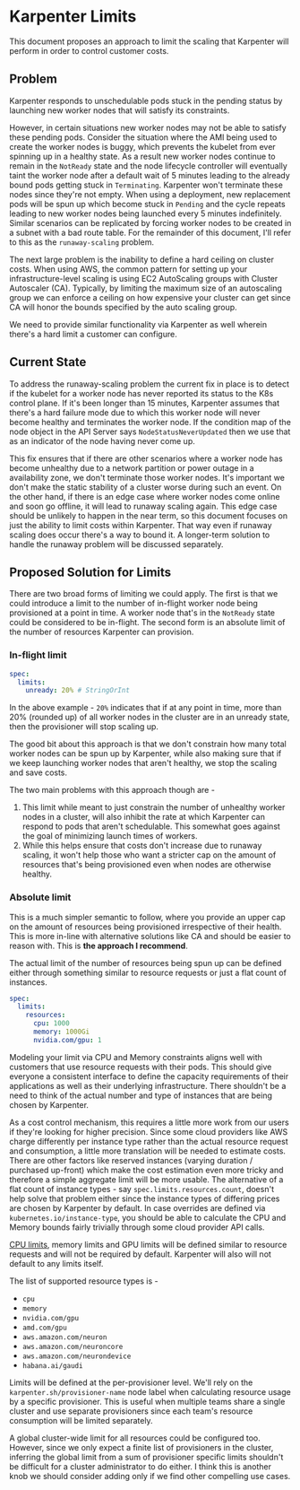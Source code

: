 # Karpenter Limits

This document proposes an approach to limit the scaling that Karpenter will perform in order to control customer costs.

## Problem

Karpenter responds to unschedulable pods stuck in the pending status by launching new worker nodes that will satisfy its constraints.

However, in certain situations new worker nodes may not be able to satisfy these pending pods. Consider the situation where the AMI being used to create the worker nodes is buggy, which prevents the kubelet from ever spinning up in a healthy state. As a result new worker nodes continue to remain in the `NotReady` state and the node lifecycle controller will eventually taint the worker node after a default wait of 5 minutes leading to the already bound pods getting stuck in `Terminating`. Karpenter won't terminate these nodes since they're not empty. When using a deployment, new replacement pods will be spun up which become stuck in `Pending` and the cycle repeats leading to new worker nodes being launched every 5 minutes indefinitely. Similar scenarios can be replicated by forcing worker nodes to be created in a subnet with a bad route table. For the remainder of this document, I'll refer to this as the `runaway-scaling` problem.

The next large problem is the inability to define a hard ceiling on cluster costs. When using AWS, the common pattern for setting up your infrastructure-level scaling is using EC2 AutoScaling groups with Cluster Autoscaler (CA). Typically, by limiting the maximum size of an autoscaling group we can enforce a ceiling on how expensive your cluster can get since CA will honor the bounds specified by the auto scaling group.

We need to provide similar functionality via Karpenter as well wherein there's a hard limit a customer can configure.

## Current State

To address the runaway-scaling problem the current fix in place is to detect if the kubelet for a worker node has never reported its status to the K8s control plane. If it's been longer than 15 minutes, Karpenter assumes that there's a hard failure mode due to which this worker node will never become healthy and terminates the worker node. If the condition map of the node object in the API Server says `NodeStatusNeverUpdated` then we use that as an indicator of the node having never come up.

This fix ensures that if there are other scenarios where a worker node has become unhealthy due to a network partition or power outage in a availability zone, we don't terminate those worker nodes. It's important we don't make the static stability of a cluster worse during such an event. On the other hand, if there is an edge case where worker nodes come online and soon go offline, it will lead to runaway scaling again. This edge case should be unlikely to happen in the near term, so this document focuses on just the ability to limit costs within Karpenter. That way even if runaway scaling does occur there's a way to bound it. A longer-term solution to handle the runaway problem will be discussed separately.

## Proposed Solution for Limits

There are two broad forms of limiting we could apply. The first is that we could introduce a limit to the number of in-flight worker node being provisioned at a point in time. A worker node that's in the `NotReady` state could be considered to be in-flight. The second form is an absolute limit of the number of resources Karpenter can provision.

### **In-flight limit**

```yaml
spec:
  limits:
    unready: 20% # StringOrInt
```

In the above example - `20%` indicates that if at any point in time, more than 20% (rounded up) of all worker nodes in the cluster are in an unready state, then the provisioner will stop scaling up.

The good bit about this approach is that we don't constrain how many total worker nodes can be spun up by Karpenter, while also making sure that if we keep launching worker nodes that aren't healthy, we stop the scaling and save costs.

The two main problems with this approach though are -

1. This limit while meant to just constrain the number of unhealthy worker nodes in a cluster, will also inhibit the rate at which Karpenter can respond to pods that aren't schedulable. This somewhat goes against the goal of minimizing launch times of workers.
2. While this helps ensure that costs don't increase due to runaway scaling, it won't help those who want a stricter cap on the amount of resources that's being provisioned even when nodes are otherwise healthy.

### **Absolute limit**

This is a much simpler semantic to follow, where you provide an upper cap on the amount of resources being provisioned irrespective of their health. This is more in-line with alternative solutions like CA and should be easier to reason with. This is **the approach I recommend**.

The actual limit of the number of resources being spun up can be defined either through something similar to resource requests or just a flat count of instances.

```yaml
spec:
  limits:
    resources:
      cpu: 1000
      memory: 1000Gi
      nvidia.com/gpu: 1
```

Modeling your limit via CPU and Memory constraints aligns well with customers that use resource requests with their pods. This should give everyone a consistent interface to define the capacity requirements of their applications as well as their underlying infrastructure. There shouldn't be a need to think of the actual number and type of instances that are being chosen by Karpenter.

As a cost control mechanism, this requires a little more work from our users if they're looking for higher precision. Since some cloud providers like AWS charge differently per instance type rather than the actual resource request and consumption, a little more translation will be needed to estimate costs. There are other factors like reserved instances (varying duration / purchased up-front) which make the cost estimation even more tricky and therefore a simple aggregate limit will be more usable. The alternative of a flat count of instance types - say `spec.limits.resources.count`, doesn't help solve that problem either since the instance types of differing prices are chosen by Karpenter by default. In case overrides are defined via `kubernetes.io/instance-type`, you should be able to calculate the CPU and Memory bounds fairly trivially through some cloud provider API calls.

[CPU limits](https://kubernetes.io/docs/tasks/configure-pod-container/assign-cpu-resource/#cpu-units), memory limits and GPU limits will be defined similar to resource requests and will not be required by default. Karpenter will also will not default to any limits itself.

The list of supported resource types is -

- `cpu`
- `memory`
- `nvidia.com/gpu`
- `amd.com/gpu`
- `aws.amazon.com/neuron`
- `aws.amazon.com/neuroncore`
- `aws.amazon.com/neurondevice`
- `habana.ai/gaudi`

Limits will be defined at the per-provisioner level. We'll rely on the `karpenter.sh/provisioner-name` node label when calculating resource usage by a specific provisioner. This is useful when multiple teams share a single cluster and use separate provisioners since each team's resource consumption will be limited separately.

A global cluster-wide limit for all resources could be configured too. However, since we only expect a finite list of provisioners in the cluster, inferring the global limit from a sum of provisioner specific limits shouldn't be difficult for a cluster administrator to do either. I think this is another knob we should consider adding only if we find other compelling use cases.
